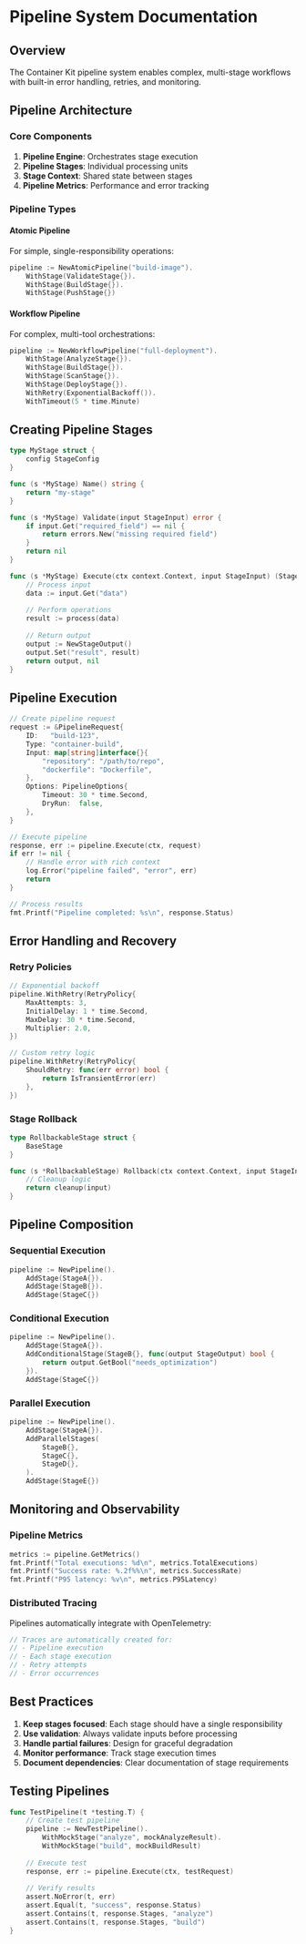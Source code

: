 # Pipeline System Documentation

## Overview

The Container Kit pipeline system enables complex, multi-stage workflows with built-in error handling, retries, and monitoring.

## Pipeline Architecture

### Core Components

1. **Pipeline Engine**: Orchestrates stage execution
2. **Pipeline Stages**: Individual processing units
3. **Stage Context**: Shared state between stages
4. **Pipeline Metrics**: Performance and error tracking

### Pipeline Types

#### Atomic Pipeline
For simple, single-responsibility operations:

```go
pipeline := NewAtomicPipeline("build-image").
    WithStage(ValidateStage{}).
    WithStage(BuildStage{}).
    WithStage(PushStage{})
```

#### Workflow Pipeline
For complex, multi-tool orchestrations:

```go
pipeline := NewWorkflowPipeline("full-deployment").
    WithStage(AnalyzeStage{}).
    WithStage(BuildStage{}).
    WithStage(ScanStage{}).
    WithStage(DeployStage{}).
    WithRetry(ExponentialBackoff()).
    WithTimeout(5 * time.Minute)
```

## Creating Pipeline Stages

```go
type MyStage struct {
    config StageConfig
}

func (s *MyStage) Name() string {
    return "my-stage"
}

func (s *MyStage) Validate(input StageInput) error {
    if input.Get("required_field") == nil {
        return errors.New("missing required field")
    }
    return nil
}

func (s *MyStage) Execute(ctx context.Context, input StageInput) (StageOutput, error) {
    // Process input
    data := input.Get("data")
    
    // Perform operations
    result := process(data)
    
    // Return output
    output := NewStageOutput()
    output.Set("result", result)
    return output, nil
}
```

## Pipeline Execution

```go
// Create pipeline request
request := &PipelineRequest{
    ID:   "build-123",
    Type: "container-build",
    Input: map[string]interface{}{
        "repository": "/path/to/repo",
        "dockerfile": "Dockerfile",
    },
    Options: PipelineOptions{
        Timeout: 30 * time.Second,
        DryRun:  false,
    },
}

// Execute pipeline
response, err := pipeline.Execute(ctx, request)
if err != nil {
    // Handle error with rich context
    log.Error("pipeline failed", "error", err)
    return
}

// Process results
fmt.Printf("Pipeline completed: %s\n", response.Status)
```

## Error Handling and Recovery

### Retry Policies

```go
// Exponential backoff
pipeline.WithRetry(RetryPolicy{
    MaxAttempts: 3,
    InitialDelay: 1 * time.Second,
    MaxDelay: 30 * time.Second,
    Multiplier: 2.0,
})

// Custom retry logic
pipeline.WithRetry(RetryPolicy{
    ShouldRetry: func(err error) bool {
        return IsTransientError(err)
    },
})
```

### Stage Rollback

```go
type RollbackableStage struct {
    BaseStage
}

func (s *RollbackableStage) Rollback(ctx context.Context, input StageInput) error {
    // Cleanup logic
    return cleanup(input)
}
```

## Pipeline Composition

### Sequential Execution
```go
pipeline := NewPipeline().
    AddStage(StageA{}).
    AddStage(StageB{}).
    AddStage(StageC{})
```

### Conditional Execution
```go
pipeline := NewPipeline().
    AddStage(StageA{}).
    AddConditionalStage(StageB{}, func(output StageOutput) bool {
        return output.GetBool("needs_optimization")
    }).
    AddStage(StageC{})
```

### Parallel Execution
```go
pipeline := NewPipeline().
    AddStage(StageA{}).
    AddParallelStages(
        StageB{},
        StageC{},
        StageD{},
    ).
    AddStage(StageE{})
```

## Monitoring and Observability

### Pipeline Metrics

```go
metrics := pipeline.GetMetrics()
fmt.Printf("Total executions: %d\n", metrics.TotalExecutions)
fmt.Printf("Success rate: %.2f%%\n", metrics.SuccessRate)
fmt.Printf("P95 latency: %v\n", metrics.P95Latency)
```

### Distributed Tracing

Pipelines automatically integrate with OpenTelemetry:

```go
// Traces are automatically created for:
// - Pipeline execution
// - Each stage execution
// - Retry attempts
// - Error occurrences
```

## Best Practices

1. **Keep stages focused**: Each stage should have a single responsibility
2. **Use validation**: Always validate inputs before processing
3. **Handle partial failures**: Design for graceful degradation
4. **Monitor performance**: Track stage execution times
5. **Document dependencies**: Clear documentation of stage requirements

## Testing Pipelines

```go
func TestPipeline(t *testing.T) {
    // Create test pipeline
    pipeline := NewTestPipeline().
        WithMockStage("analyze", mockAnalyzeResult).
        WithMockStage("build", mockBuildResult)
    
    // Execute test
    response, err := pipeline.Execute(ctx, testRequest)
    
    // Verify results
    assert.NoError(t, err)
    assert.Equal(t, "success", response.Status)
    assert.Contains(t, response.Stages, "analyze")
    assert.Contains(t, response.Stages, "build")
}
```
